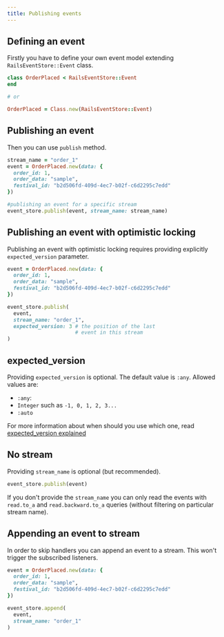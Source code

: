 ```yaml
---
title: Publishing events
---
```


## Defining an event

Firstly you have to define your own event model extending `RailsEventStore::Event` class.

```ruby
class OrderPlaced < RailsEventStore::Event
end

# or

OrderPlaced = Class.new(RailsEventStore::Event)
```

## Publishing an event

Then you can use `publish` method.

```ruby
stream_name = "order_1"
event = OrderPlaced.new(data: {
  order_id: 1,
  order_data: "sample",
  festival_id: "b2d506fd-409d-4ec7-b02f-c6d2295c7edd"
})

#publishing an event for a specific stream
event_store.publish(event, stream_name: stream_name)
```

## Publishing an event with optimistic locking

Publishing an event with optimistic locking requires providing explicitly `expected_version` parameter.

```ruby
event = OrderPlaced.new(data: {
  order_id: 1,
  order_data: "sample",
  festival_id: "b2d506fd-409d-4ec7-b02f-c6d2295c7edd"
})

event_store.publish(
  event,
  stream_name: "order_1",
  expected_version: 3 # the position of the last
                      # event in this stream
)
```

## expected_version

Providing `expected_version` is optional. The default value is `:any`.
Allowed values are:

- `:any`:
- `Integer` such as `-1, 0, 1, 2, 3...`
- `:auto`

For more information about when should you use which one, read [expected_version explained](/docs/v2/expected_version//)

## No stream

Providing `stream_name` is optional (but recommended).

```ruby
event_store.publish(event)
```

If you don't provide the `stream_name` you can only read the events with `read.to_a` and `read.backward.to_a` queries (without filtering on particular stream name).

## Appending an event to stream

In order to skip handlers you can append an event to a stream. This won't trigger the subscribed listeners.

```ruby
event = OrderPlaced.new(data: {
  order_id: 1,
  order_data: "sample",
  festival_id: "b2d506fd-409d-4ec7-b02f-c6d2295c7edd"
})

event_store.append(
  event,
  stream_name: "order_1"
)
```
